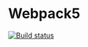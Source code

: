 # Webpack5

[![Build status](https://ci.appveyor.com/api/projects/status/bdagiwrpj4hpbm4u/branch/master?svg=true)](https://ci.appveyor.com/project/AngryBaker/ahj-dom/branch/master)